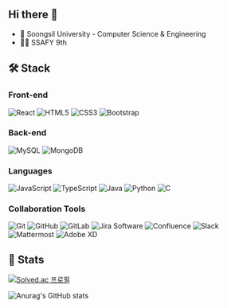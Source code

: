 ## Hi there 👋
- 🏫 Soongsil University - Computer Science & Engineering
- 👩‍💻 SSAFY 9th


## 🛠 Stack
### Front-end
![React](https://img.shields.io/badge/React-000000.svg?&style=flat-square&logo=React&logoColor=61DAFB)
![HTML5](https://img.shields.io/badge/HTML5-E34F26.svg?&style=flat-square&logo=HTML5&logoColor=white)
![CSS3](https://img.shields.io/badge/CSS3-1572B6.svg?&style=flat-square&logo=CSS3&logoColor=white)
![Bootstrap](https://img.shields.io/badge/Bootstrap-7952B3.svg?&style=flat-square&logo=Bootstrap&logoColor=white)

### Back-end
![MySQL](https://img.shields.io/badge/MySQL-4479A1.svg?&style=flat-square&logo=MySQL&logoColor=white)
![MongoDB
](https://img.shields.io/badge/MongoDB-47A248.svg?&style=flat-square&logo=MongoDB&logoColor=white)

### Languages
![JavaScript](https://img.shields.io/badge/JavaScript-000000.svg?&style=flat-square&logo=JavaScript&logoColor=F7DF1E)
![TypeScript](https://img.shields.io/badge/TypeScript-3178C6.svg?&style=flat-square&logo=TypeScript&logoColor=white)
![Java](https://img.shields.io/badge/Java-007396.svg?&style=flat-square&logo=Java&logoColor=white)
![Python](https://img.shields.io/badge/Python-3776AB.svg?&style=flat-square&logo=Python&logoColor=white)
![C](https://img.shields.io/badge/C-A8B9CC.svg?&style=flat-square&logo=C&logoColor=white)

### Collaboration Tools
![Git](https://img.shields.io/badge/Git-F05032.svg?&style=flat-square&logo=Git&logoColor=white)
![GitHub](https://img.shields.io/badge/GitHub-181717.svg?&style=flat-square&logo=GitHub&logoColor=white)
![GitLab](https://img.shields.io/badge/GitLab-FC6D26.svg?&style=flat-square&logo=GitLab&logoColor=white)
![Jira Software](https://img.shields.io/badge/Jira%20Software-0052CC.svg?&style=flat-square&logo=Jira%20Software&logoColor=white)
![Confluence](https://img.shields.io/badge/Confluence-172B4D.svg?&style=flat-square&logo=Confluence&logoColor=white)
![Slack](https://img.shields.io/badge/Slack-4A154B.svg?&style=flat-square&logo=Slack&logoColor=white)
![Mattermost](https://img.shields.io/badge/Mattermost-0058CC.svg?&style=flat-square&logo=Mattermost&logoColor=white)
![Adobe XD](https://img.shields.io/badge/Adobe%20XD-FF61F6.svg?&style=flat-square&logo=Adobe%20XD&logoColor=white)


<!--

- 🔭 I’m currently working on ...
- 🌱 I’m currently learning ...
- 👯 I’m looking to collaborate on ...
- 🤔 I’m looking for help with ...
- 💬 Ask me about ...
- 📫 How to reach me: ...
- 😄 Pronouns: ...
- ⚡ Fun fact: ...
-->

## 🌱 Stats
[![Solved.ac
프로필](http://mazassumnida.wtf/api/generate_badge?boj=ahnyoujin916)](https://solved.ac/ahnyoujin916)

![Anurag's GitHub stats](https://github-readme-stats.vercel.app/api?username=anuu0916&show_icons=true&theme=onedark)
